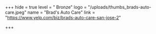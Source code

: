 +++
hide = true
level = " Bronze"
logo = "/uploads/thumbs_brads-auto-care.jpeg"
name = "Brad's Auto Care"
link = "https://www.yelp.com/biz/brads-auto-care-san-jose-2"

+++
